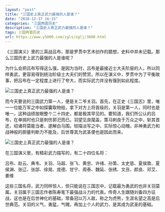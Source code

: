 ```yaml
---
layout: "post"
title: "三国史上真正武力最强的人是谁？"
date: "2018-12-17 16:15"
categories: "三国两晋历史"
description: "三国史上真正武力最强的人是谁？"
tags: 三国两晋历史
url: https://www.y5000.com/zgls/sglj/3600.html
---
```






《三国演义》里的三英战吕布，那是罗贯中艺术创作的臆想，史料中并未记载。那么三国历史上武力最强的人是谁呢？

为什么会把吕布写得这么强，是因为当时，吕布是最接近士大夫阶层的人，所以同样勇武，更容易得到统治阶级士大夫们的赞赏。所以在演义中，罗贯中为了平衡故事，把吕布在一定程度上进行了夸大，而实际武力并没有强到如此程度。

![三国史上真正武力最强的人是谁？](/uploads/allimg/161020/6-161020105913623.JPG)

而今天要说的三国武力第一人，便是关二爷关羽。首先，在正史《三国志》里，唯一一位能万军之中如探囊取物般，拿下对方上将首级的，关羽是第一人，同时也是唯一。这种战绩放眼整个二十四史，都是极其罕见的。要知道，我们所公认的吕布，在单挑时也只是刺伤郭汜而已。羽望见良麾盖，策马剌良于万众之中，斩其首还，绍诸将莫能当者，遂解白马围。轻描淡写之中，实际惊心动魄，非神勇武力和战神般的胆量判断力不能及，后世尊其为武圣便也是因此而来。

![三国史上真正武力最强的人是谁？](/uploads/allimg/161020/6-161020105955959.JPG)

在三国演义里，有精彩武力描写的，有二十四位名将：

吕布、赵云、典韦、关羽、马超、张飞、黄忠、许禇、孙策、太史慈、夏侯敦、夏侯渊、张辽、张郃、徐晃、庞德、甘宁、周泰、魏延、张绣、文丑、颜良、邓艾、姜维

这些三国名将，武力同样惊人，但只能说在三国志中，记载最为勇武的也非关羽莫属。关羽属于三国志作者陈寿笔下最强战斗力的代表。传奇人生跟随刘备四方征战，这也是在后世神化的基础，常备冠以万人敌，称之为虎熊，生涯名望之高是后世典范。关羽的义气，勇猛，气魄，再加上个人的武力，是其成为武圣的基础。
